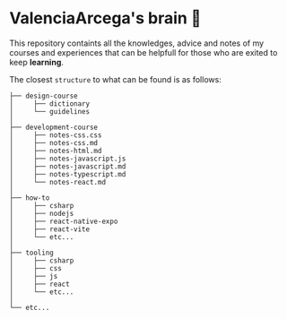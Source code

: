 # ValenciaArcega's brain 🧠

This repository containts all the knowledges, advice and notes of my courses and experiences that can be helpfull for those who are exited to keep **learning**.

The closest `structure` to what can be found is as follows:

```
├── design-course
│     ├── dictionary
│     └── guidelines
│
├── development-course
│     ├── notes-css.css
│     ├── notes-css.md
│     ├── notes-html.md
│     ├── notes-javascript.js
│     ├── notes-javascript.md
│     ├── notes-typescript.md
│     └── notes-react.md
│
├── how-to
│     ├── csharp
│     ├── nodejs
│     ├── react-native-expo
│     ├── react-vite
│     └── etc...
│
├── tooling
│     ├── csharp
│     ├── css
│     ├── js
│     ├── react
│     └── etc...
│
└── etc...
```
